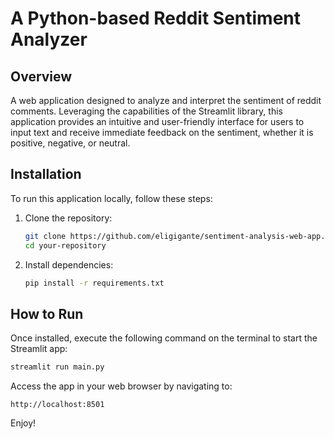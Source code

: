 # A Python-based Reddit Sentiment Analyzer
## Overview
A web application designed to analyze and interpret the sentiment of reddit comments. Leveraging the capabilities of the Streamlit library, this application provides an intuitive and user-friendly interface for users to input text and receive immediate feedback on the sentiment, whether it is positive, negative, or neutral.

## Installation
To run this application locally, follow these steps:

1. Clone the repository:
   ```bash
   git clone https://github.com/eligigante/sentiment-analysis-web-app.git
   cd your-repository
   ```

2. Install dependencies:
   ```bash
   pip install -r requirements.txt
   ```

## How to Run
Once installed, execute the following command on the terminal to start the Streamlit app:
```bash
streamlit run main.py
```

Access the app in your web browser by navigating to:
```
http://localhost:8501
```

Enjoy!
